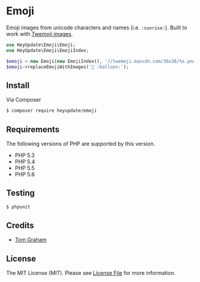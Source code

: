 # Emoji

Emoji images from unicode characters and names (i.e. `:sunrise:`).
Built to work with [Twemoji images](http://twitter.github.io/twemoji/).

``` php
use HeyUpdate\Emoji\Emoji;
use HeyUpdate\Emoji\EmojiIndex;

$emoji = new Emoji(new EmojiIndex(), '//twemoji.maxcdn.com/36x36/%s.png');
$emoji->replaceEmojiWithImages('🎈 :balloon:');
```

## Install

Via Composer

``` bash
$ composer require heyupdate/emoji
```

## Requirements

The following versions of PHP are supported by this version.

* PHP 5.3
* PHP 5.4
* PHP 5.5
* PHP 5.6

## Testing

``` bash
$ phpunit
```

## Credits

- [Tom Graham](https://github.com/tompedals)

## License

The MIT License (MIT). Please see [License File](https://github.com/heyupdate/Emoji/blob/master/LICENSE) for more information.
